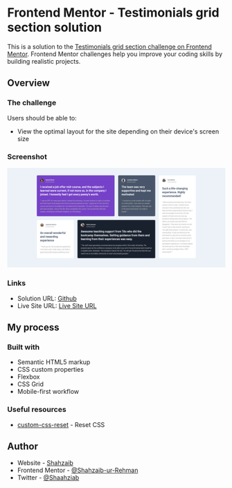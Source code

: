 # Frontend Mentor - Testimonials grid section solution

This is a solution to the [Testimonials grid section challenge on Frontend Mentor](https://www.frontendmentor.io/challenges/testimonials-grid-section-Nnw6J7Un7). Frontend Mentor challenges help you improve your coding skills by building realistic projects. 

## Overview

### The challenge

Users should be able to:

- View the optimal layout for the site depending on their device's screen size

### Screenshot

![](./screenshot.png)

### Links

- Solution URL: [Github](https://github.com/Shahzaib-ur-Rehman/testimonials-grid)
- Live Site URL: [Live Site URL](https://testimonials-grid-rosy.vercel.app/)

## My process

### Built with

- Semantic HTML5 markup
- CSS custom properties
- Flexbox
- CSS Grid
- Mobile-first workflow

### Useful resources

- [custom-css-reset](https://www.joshwcomeau.com/css/custom-css-reset/) - Reset CSS
 
## Author

- Website - [Shahzaib](https://www.linkedin.com/in/shahzaib-ur-rehman-2518b01b8/)
- Frontend Mentor - [@Shahzaib-ur-Rehman](https://www.frontendmentor.io/profile/Shahzaib-ur-Rehman)
- Twitter - [@Shaahziab](https://twitter.com/Shaahziab)